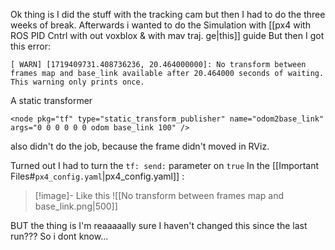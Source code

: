 Ok thing is I did the stuff with the tracking cam but then I had to do the three weeks of break.
Afterwards i wanted to do the Simulation with [[px4 with ROS PID Cntrl with out voxblox & with mav traj. ge|this]] guide
But then I got this error:

```jade
[ WARN] [1719409731.408736236, 20.464000000]: No transform between frames map and base_link available after 20.464000 seconds of waiting. This warning only prints once.
```

A static transformer
```
<node pkg="tf" type="static_transform_publisher" name="odom2base_link" args="0 0 0 0 0 0 odom base_link 100" /> 
```
also didn't do the job, because the frame didn't moved in RViz.

Turned out I had to turn the `tf: send:` parameter on `true` In the [[Important Files#`px4_config.yaml`|px4_config.yaml]] :

> [!image]- Like this
>![[No transform between frames map and base_link.png|500]]

BUT the thing is I'm reaaaaally sure I haven't changed this since the last run??? So i dont know...